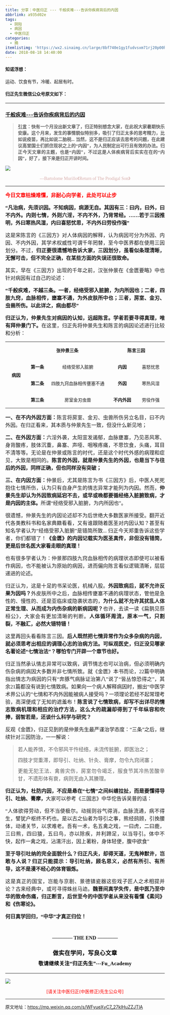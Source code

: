 ```yaml
---
title: 分享：中医归正 --- 千般疢难---告诉你疾病背后的内因
abbrlink: a935d02e
tags:
  - 阴阳
  - 病因
  - 中医归正
categories:
  - 摘
itemlistimg: 'https://wx2.sinaimg.cn/large/8bf740e1gy1fudvsxm71rj20p00hbwgz.jpg'
date: 2018-08-18 14:40:00
---
```


#### 知诺浮想：
运动、饮食有节，冷暖、起居有时。


#### 归正先生微信公众号原文如下：
---

###  [千般疢难---告诉你疾病背后的内因](https://mp.weixin.qq.com/s/WFyueXyC7_27klHuZZJTlA "跳转至原文")



<div class="rich_media_content ">
                    <blockquote><p style="margin-bottom: 10px;text-align: justify;"><span style="font-size: 14px;text-align: justify;text-decoration: underline;font-family: 宋体;"><strong style="max-width: 100%;box-sizing: border-box !important;word-wrap: break-word !important;"><span style="max-width: 100%;font-family: 仿宋;box-sizing: border-box !important;word-wrap: break-word !important;">引言</span></strong></span><span style="font-size: 14px;text-align: justify;font-family: 宋体;"><strong style="max-width: 100%;box-sizing: border-box !important;word-wrap: break-word !important;"><span style="max-width: 100%;font-family: 仿宋;box-sizing: border-box !important;word-wrap: break-word !important;">：快有一个月没出新文章了，归正特别想念大家，在此祝大家暑期快乐安康。这个月来，发生的事情貌似特别多，吸引了归正太多的思考精力，比如说疫苗，再比如说二胎税... 当然，这不是归正应该去思考的问题，在此建议高堂国士们抓住现状之上的“内因”，为人民制定出可行且有效的办法。归正今天文章的主题，也是“内因”，不过这是人体疾病背后实实在在的“内因”，好了，接下来是归正开讲时间。</span></strong></span></p></blockquote><p><img style="clear: both; display: block; margin:auto;" src="https://wx2.sinaimg.cn/large/8bf740e1gy1fudvsxm71rj20p00hbwgz.jpg" data-type="jpeg" data-w="900" style=""  /></p><p style="text-align: center;line-height: normal;margin-bottom: 15px;"><span style="color: rgb(215, 171, 169);font-family: 仿宋;font-size: 14px;text-align: center;">---Bartolome Murillo《Return of The Prodigal Son》</span></p><hr  /><p style="margin-bottom: 15px;margin-top: 15px;text-align: justify;"><span style="color: rgb(255, 0, 0);"><strong><span style="font-family: 仿宋;font-size: 16px;text-align: justify;">今日文章枯燥难懂，非耐心向学者，此处可以止步</span></strong></span></p><p style="margin-bottom: 15px;margin-top: 15px;text-align: justify;"><strong><span style="font-family: 仿宋;font-size: 16px;text-align: justify;">“凡治病，先须识因。不知病因，病源无自。其因有三：曰内，曰外，曰不内外。内则七情，外则六淫，不内不外，乃背常经。……若于三因推明，外曰寒热风湿，内曰喜怒忧思，不内外曰劳役作强”</span></strong><br  /></p><p style="margin-bottom: 15px;margin-top: 15px;text-align: justify;"><span style="font-family: 仿宋;font-size: 16px;text-align: justify;">这是宋陈言的《三因方》对人体病因的解释，认为病因可分为外因、内因、不内外因，其学术权威性可谓千年罔替，至今中医界都在使用三因划分。不过，<strong>归正要很遗憾地告诉大家，三因划分，虽看似条理清晰，无懈可击，但不完全正确，在某些方面的失误还很致命。</strong></span></p><p style="margin-bottom: 15px;margin-top: 15px;text-align: justify;"><span style="font-family: 仿宋;font-size: 16px;text-align: justify;">其实，早在《三因方》出现的千年之前，汉张仲景在《金匮要略》中也针对病因有过自己的论述：</span></p><p style="margin-bottom: 15px;margin-top: 15px;text-align: justify;"><strong><span style="font-family: 仿宋;font-size: 16px;text-align: justify;">“千般疢难，不越三条。一者，经络受邪入脏腑，为内所因也；二者，四肢九窍，血脉相传，壅塞不通，为外皮肤所中也；三者，房室、金刃、虫兽所伤。以此详之，病由都尽”</span></strong></p><p style="margin-bottom: 15px;margin-top: 15px;text-align: justify;"><strong><span style="font-family: 仿宋;font-size: 16px;text-align: justify;">归正认为，仲景先生对病因的认知，远超陈言。学者若要寻得真理，唯有拜仲景门下。</span></strong><span style="font-family: 仿宋;font-size: 16px;">在这里，归正先将仲景先生和陈言的病因论述进行比较和分析：</span></p><table cellspacing="0" style=""><tbody><tr><td width="63.33333333333333" valign="center" rowspan="4" style="padding: 0px 7px;border-width: 1px;border-color: windowtext;word-break: break-all;"><p style="text-align: center;"><span style="font-size: 14px;"><strong><span style="font-size: 14px;font-family: 仿宋;text-align: justify;">病因</span></strong></span></p></td><td width="249.33333333333334" valign="center" colspan="2" style="padding: 0px 7px;border-left: none;border-right-width: 1px;border-right-color: windowtext;border-top-width: 1px;border-top-color: windowtext;border-bottom-width: 1px;border-bottom-color: windowtext;"><p style="text-align: center;"><span style="font-size: 14px;"><strong><span style="font-size: 14px;font-family: 仿宋;text-align: justify;">张仲景三条</span></strong></span></p></td><td width="194.33333333333334" valign="center" colspan="2" style="padding: 0px 7px;border-left: none;border-right-width: 1px;border-right-color: windowtext;border-top-width: 1px;border-top-color: windowtext;border-bottom-width: 1px;border-bottom-color: windowtext;"><p style="text-align: center;"><span style="font-size: 14px;"><strong><span style="font-size: 14px;font-family: 仿宋;text-align: justify;">陈言三因</span></strong></span></p></td></tr><tr><td width="55.33333333333333" valign="center" style="padding: 0px 7px;border-left: none;border-right-width: 1px;border-right-color: windowtext;border-top: none;border-bottom-width: 1px;border-bottom-color: windowtext;"><p style="text-align: center;"><span style="font-size: 14px;"><strong><span style="font-size: 14px;font-family: 仿宋;text-align: justify;">第一条</span></strong></span></p></td><td width="198.33333333333334" valign="center" style="padding: 0px 7px;border-left: none;border-right-width: 1px;border-right-color: windowtext;border-top: none;border-bottom-width: 1px;border-bottom-color: windowtext;"><p style="text-align: center;"><span style="font-family: 仿宋;text-align: justify;font-size: 14px;">经络受邪入脏腑</span></p></td><td width="76.33333333333333" valign="center" style="padding: 0px 7px;border-left: none;border-right-width: 1px;border-right-color: windowtext;border-top-width: 1px;border-top-color: windowtext;border-bottom-width: 1px;border-bottom-color: windowtext;word-break: break-all;"><p style="text-align: center;"><span style="font-size: 14px;"><strong><span style="font-size: 14px;font-family: 仿宋;text-align: justify;">内因</span></strong></span></p></td><td width="73.33333333333333" valign="center" style="padding: 0px 7px;border-left: none;border-right-width: 1px;border-right-color: windowtext;border-top-width: 1px;border-top-color: windowtext;border-bottom-width: 1px;border-bottom-color: windowtext;"><p style="text-align: center;"><span style="font-family: 仿宋;text-align: justify;font-size: 14px;">喜怒忧思</span></p></td></tr><tr><td width="61.33333333333333" valign="center" style="padding: 0px 7px;border-left: none;border-right-width: 1px;border-right-color: windowtext;border-top: none;border-bottom-width: 1px;border-bottom-color: windowtext;"><p style="text-align: center;"><span style="font-size: 14px;"><strong><span style="font-size: 14px;font-family: 仿宋;text-align: justify;">第二条</span></strong></span></p></td><td width="201.33333333333334" valign="center" style="padding: 0px 7px;border-left: none;border-right-width: 1px;border-right-color: windowtext;border-top: none;border-bottom-width: 1px;border-bottom-color: windowtext;"><p style="text-align: center;"><span style="font-family: 仿宋;text-align: justify;font-size: 14px;">四肢九窍血脉相传壅塞不通</span></p></td><td width="76.33333333333333" valign="center" style="padding: 0px 7px;border-left: none;border-right-width: 1px;border-right-color: windowtext;border-top: none;border-bottom-width: 1px;border-bottom-color: windowtext;"><p style="text-align: center;"><span style="font-size: 14px;"><strong><span style="font-size: 14px;font-family: 仿宋;text-align: justify;">外因</span></strong></span></p></td><td width="73.33333333333333" valign="center" style="padding: 0px 7px;border-left: none;border-right-width: 1px;border-right-color: windowtext;border-top: none;border-bottom-width: 1px;border-bottom-color: windowtext;"><p style="text-align: center;"><span style="font-family: 仿宋;text-align: justify;font-size: 14px;">寒热风湿</span></p></td></tr><tr><td width="61.33333333333333" valign="center" style="padding: 0px 7px;border-left: none;border-right-width: 1px;border-right-color: windowtext;border-top: none;border-bottom-width: 1px;border-bottom-color: windowtext;"><p style="text-align: center;"><span style="font-size: 14px;"><strong><span style="font-size: 14px;font-family: 仿宋;text-align: justify;">第三条</span></strong></span></p></td><td width="212.33333333333334" valign="center" style="padding: 0px 7px;border-left: none;border-right-width: 1px;border-right-color: windowtext;border-top: none;border-bottom-width: 1px;border-bottom-color: windowtext;"><p style="text-align: center;"><span style="font-family: 仿宋;text-align: justify;font-size: 14px;">房室金刃虫兽</span></p></td><td width="76.33333333333333" valign="center" style="padding: 0px 7px;border-left: none;border-right-width: 1px;border-right-color: windowtext;border-top: none;border-bottom-width: 1px;border-bottom-color: windowtext;"><p style="text-align: center;"><span style="font-size: 14px;"><strong><span style="font-size: 14px;font-family: 仿宋;text-align: justify;">不内外因</span></strong></span></p></td><td width="73.33333333333333" valign="center" style="padding: 0px 7px;border-left: none;border-right-width: 1px;border-right-color: windowtext;border-top: none;border-bottom-width: 1px;border-bottom-color: windowtext;"><p style="text-align: center;"><span style="font-family: 仿宋;text-align: justify;font-size: 14px;">劳役作强</span></p></td></tr></tbody></table><p style="text-align: justify;"><strong><span style="font-family: 仿宋;font-size: 16px;text-align: justify;">一、在不内外因方面：</span></strong><span style="font-family: 仿宋;font-size: 16px;text-align: justify;">陈言将房室、金刃、虫兽所伤另立名目，曰不内外因。</span><span style="font-family: 仿宋;font-size: 16px;text-align: justify;">在归正看来，其本质</span><span style="font-family: 仿宋;font-size: 16px;text-align: justify;">与仲景</span><span style="font-family: 仿宋;font-size: 16px;text-align: justify;">先生</span><span style="font-family: 仿宋;font-size: 16px;text-align: justify;">一致，但没什么新</span><span style="font-family: 仿宋;font-size: 16px;text-align: justify;">见地；</span></p><p style="margin-bottom: 15px;margin-top: 15px;text-align: justify;"><strong><span style="font-family: 仿宋;font-size: 16px;text-align: justify;">二、在外因方面：</span></strong><span style="font-family: 仿宋;font-size: 16px;text-align: justify;">六淫外袭，太阳宣发遏郁，血脉壅塞，乃见恶风寒、身背酸疼，肢体沉重，鼻塞、声哑、咽喉疼痛，不思饮食，头痛，耳目不清等等。无论是在仲景或陈言的时代，还是这个时代外感的病理和症见，大致是相同的。<strong>陈言的外因，就是仲景先生的外因，也是当下与往后的外因，同样正确，但也同样没有突破；</strong></span></p><p style="margin-bottom: 15px;margin-top: 15px;text-align: justify;"><strong><span style="font-family: 仿宋;font-size: 16px;text-align: justify;">三、在内因方面：</span></strong><span style="font-family: 仿宋;font-size: 16px;text-align: justify;">仲景后，尤其是陈言为书《三因方》后，中医人死死抱住七情所伤，认为只有自身产生的情志异常才能列为内因。然而，<strong>仲景先生却认为外因致病延宕不去，或早或晚都要循经络入脏腑致病，才是内因的主体。</strong>所谓“经络受邪入脏腑，为内所因也”。</span></p><p style="margin-bottom: 15px;margin-top: 15px;text-align: justify;"><span style="font-family: 仿宋;font-size: 16px;text-align: justify;">很遗憾，仲景先生的内因论述却不为后世绝大多数医家所接受。翻开近代各类教科书和名家典籍看看，又有谁跟随着医圣对内因认知？甚至有知名学者认为“经络受邪入脏腑”是错简所致... 归正今天郑重告诉这些学者，你们都错了！<strong>《金匮》的内因记载实为医圣真传，非但没有错简，更是后世名医大家看走眼的真理！</strong></span></p><p style="margin-bottom: 15px;margin-top: 15px;text-align: justify;"><span style="font-family: 仿宋;font-size: 16px;text-align: justify;">也有很多学者认为：仲景那四肢九窍血脉相传的病理状态即使可以被看作病因，也不能被认为原始的病因，进而偏向陈言看似逻辑清晰，层层递进的论述。</span></p><p style="margin-bottom: 15px;margin-top: 15px;text-align: justify;"><span style="font-family: 仿宋;font-size: 16px;text-align: justify;">归正认为，这是十足的书呆论医，机械八股。<strong>外因致病后，就不允许反果为因吗？</strong>外皮肤所中之后，血脉相传壅塞不通的病理状态，管他是急性的、慢性的、还是亚临床或隐袭状态的，<strong>为什么就不允许其扰乱人体正常生理、从而成为内伤杂病的新病因呢？</strong>也许，去读一读《扁鹊见蔡桓公》，大家会有更加清晰的判断。<strong>人体循环周流，原本一气，只割裂，不融汇，必然大错特错！</strong></span></p><p style="margin-bottom: 15px;margin-top: 15px;text-align: justify;"><span style="font-family: 仿宋;font-size: 16px;text-align: justify;">这里再回头看看陈言三因。<strong>后人既然把七情异常作为众多杂病的内因，就必须思考出相应的调理心志的治病方法。可纵观医史，归正没见哪家名著论述“七情治法”？哪怕专门开辟一个章节也好。</strong></span></p><p style="margin-bottom: 15px;margin-top: 15px;text-align: justify;"><span style="font-family: 仿宋;font-size: 16px;text-align: justify;">归正当然承认情志异常可以</span><span style="font-family: 仿宋;font-size: 16px;text-align: justify;">致病，调节情志也可以治病，但必须明确内伤杂病的病因大多数并非七情所致。就《金匮》本书而论，22篇中明确指出情志为病因的只有“奔豚气病脉证治第八”说了“皆丛惊恐得之”，其余21篇都没有说到七情致病。如</span><span style="font-family: 仿宋;font-size: 16px;text-align: justify;">果向一个病人解释病因时，搬出“中医学术界公认的”七情和不内外因能被病人接受吗？一项理论若经不起常理考验，高深便成了无知的遮羞布！<strong>陈言说了七情致病，却写不出详尽的情志致病机理和相应的治疗方法，这么大的疏漏却得到了千年纵容和吹捧，弱智若是，还谈什么科学与研究？</strong></span></p><p style="margin-bottom: 15px;margin-top: 15px;text-align: justify;"><span style="font-family: 仿宋;font-size: 16px;text-align: justify;">反观《金匮》，归正见到的是仲景先生最严谨治学态度：“三条”之后，继续针对三因防治，一一解说：</span></p><blockquote><p style="text-align: justify;line-height: normal;margin-top: 10px;margin-bottom: 10px;"><span style="font-family: 仿宋;font-size: 16px;text-align: justify;">若人能养慎，不令邪风干忤经络，未流传脏腑，即医治之；</span></p><p style="text-align: justify;line-height: normal;margin-top: 10px;margin-bottom: 10px;"><span style="font-family: 仿宋;font-size: 16px;text-align: justify;">四肢才觉重滞，即导引、吐纳、针灸、膏摩，勿令九窍闭塞；</span></p><p style="text-align: justify;line-height: normal;margin-top: 10px;margin-bottom: 10px;"><span style="font-family: 仿宋;font-size: 16px;text-align: justify;">更能无犯王法、禽兽灾伤，房室勿令竭乏，服食节其冷热苦酸辛甘，不遗形体有衰，病则无由入其腠理。</span></p></blockquote><p style="margin-bottom: 15px;margin-top: 15px;text-align: justify;"><strong><span style="font-family: 仿宋;font-size: 16px;text-align: justify;">归正认为，杜防内因，不应是悬在“七情”之间纠缠拉扯，而是要懂得导引、吐纳、膏摩，</span></strong><span style="font-family: 仿宋;font-size: 16px;text-align: justify;">大家可以参考《三国志》中华佗告诉吴普的话：</span></p><p style="margin-bottom: 15px;margin-top: 15px;text-align: justify;"><span style="font-family: 仿宋;font-size: 16px;text-align: justify;">“人体欲得劳动，但不当使极尔。动摇则谷气得消，血脉流通，病不得生，譬犹户枢终不朽也。是以古之仙者为导引之事，熊经鸱顾，引挽腰体，动诸关节，以求难老。吾有一术，名五禽之戏，一曰虎，二曰鹿，三曰熊，四曰猿，五曰鸟，亦以除疾，并利蹄足，以当导引。体中不快，起作一禽之戏，沾濡汗出，因上著粉，身体轻便，腹中欲食”</span></p><p style="margin-bottom: 15px;margin-top: 15px;text-align: justify;"><strong><span style="font-family: 仿宋;font-size: 16px;text-align: justify;">至于导引吐纳的完全面貌什么？归正凡夫，却得天道，无鬼神默许，岂敢与人说？归正只能提示：导引吐纳，顾名思义，必然有所引、有所导，这不是漫不经心的体育锻炼。</span></strong></p><p style="margin-bottom: 15px;margin-top: 15px;text-align: justify;"><span style="font-family: 仿宋;font-size: 16px;text-align: justify;">这是真正的国宝，岂能与京剧、景德镇瓷器这些戏子匠人之术相提并论？古来经典中，或可寻得蛛丝马迹。<strong>魏晋间真学失传，是中医乃至中华的致命伤痛，归正断言，后世至今的中医学者从来没有看懂《素问》和《伤寒论》。</strong></span></p><p style="margin-bottom: 15px;margin-top: 15px;text-align: justify;"><span style="font-family: 仿宋;font-size: 16px;text-align: justify;"><strong>何日真学回归，“中华”才真正归位！</strong></span></p><p style="margin-bottom: 15px;margin-top: 15px;text-align: justify;"><span style="font-family: 仿宋;font-size: 16px;text-align: justify;"><strong><br  /></strong></span></p><p style="margin-top: 15px;margin-bottom: 15px;white-space: normal;text-align: center;"><span style="font-family: 仿宋;font-size: 16px;"><strong style="text-align: justify;">———— THE&nbsp;END ————</strong></span></p><p style="margin-top: 15px;margin-bottom: 15px;white-space: normal;text-align: center;"><span style="font-family: 仿宋;font-size: 16px;"></span></p><p style="margin-top: 25px;margin-bottom: 5px;font-size: 16px;white-space: normal;max-width: 100%;min-height: 1em;color: rgb(62, 62, 62);text-align: center;line-height: 1.75em;box-sizing: border-box !important;word-wrap: break-word !important;"><strong><span style="font-size: 18px;color: rgb(0, 0, 0);max-width: 100%;font-family: 仿宋;letter-spacing: 0.5px;box-sizing: border-box !important;word-wrap: break-word !important;">做实在学问，写良心文章</span></strong></p><p style="margin-top: 5px;margin-bottom: 15px;font-size: 16px;white-space: normal;max-width: 100%;min-height: 1em;color: rgb(62, 62, 62);line-height: 1.75em;text-align: center;box-sizing: border-box !important;word-wrap: break-word !important;"><strong><span style="color: rgb(0, 0, 0);max-width: 100%;font-family: 仿宋;letter-spacing: 0.5px;box-sizing: border-box !important;word-wrap: break-word !important;">敬请继续关注“归正先生”---Fu_Academy</span></strong></p><hr style="font-size: 16px;white-space: normal;max-width: 100%;color: rgb(62, 62, 62);box-sizing: border-box !important;word-wrap: break-word !important;"  />
					<img style="clear: both; display: block; margin:auto;" src="https://ws1.sinaimg.cn/mw690/8bf740e1gy1fgqt1hfuomj20hs0bzmyp.jpg" /><p style="text-align: center; color: red">[请关注中医归正(中医修正)先生公众号]</p><hr />
                </div>



原文地址：https://mp.weixin.qq.com/s/WFyueXyC7_27klHuZZJTlA


